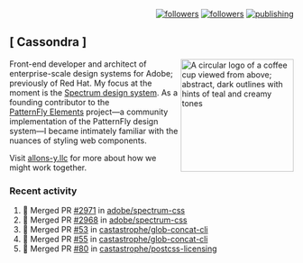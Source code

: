 <p align="right"><a rel="me" href="https://front-end.social/@castastrophe">
    <img alt="followers" title="Follow me on Mastodon" src="https://img.shields.io/mastodon/follow/109297102751309835?domain=https%3A%2F%2Ffront-end.social&label=Follow&logo=mastodon&logoColor=white&style=for-the-badge&labelColor=008080&color=006969"/></a>
  <a href="https://codepen.io/castastrophe/">
    <img alt="followers" title="Follow me on CodePen" src="https://img.shields.io/badge/23-1?color=640464&labelColor=7c007c&style=for-the-badge&logo=codepen&label=Follow"/></a>
<a href="https://castastrophe.medium.com/">
    <img alt="publishing" title="View articles on Medium" src="https://img.shields.io/badge/107-1?color=666&labelColor=444&label=subscribe&logo=medium&logoColor=white&style=for-the-badge"/></a>
</p>

## [&nbsp;Cassondra&nbsp;]

<img align="right" src="https://github-production-user-asset-6210df.s3.amazonaws.com/1840295/253016758-ba468774-1cd3-42c2-8f43-947b5eeb5edf.png" height="200" alt="A circular logo of a coffee cup viewed from above; abstract, dark outlines with hints of teal and creamy tones">

Front-end developer and architect of enterprise-scale design systems for Adobe; previously of Red Hat. My focus at the moment is the [Spectrum design system](https://github.com/adobe/spectrum-css). As a founding contributor to the [PatternFly&nbsp;Elements](https://github.com/patternfly/patternfly-elements) project&mdash;a community implementation of the PatternFly design system&mdash;I became intimately familiar with the nuances of styling web components.

Visit [allons-y.llc](http://allons-y.llc/) for more about how we might work together.

### Recent activity

<!--START_SECTION:activity-->
1. 🎉 Merged PR [#2971](https://github.com/adobe/spectrum-css/pull/2971) in [adobe/spectrum-css](https://github.com/adobe/spectrum-css)
2. 🎉 Merged PR [#2968](https://github.com/adobe/spectrum-css/pull/2968) in [adobe/spectrum-css](https://github.com/adobe/spectrum-css)
3. 🎉 Merged PR [#53](https://github.com/castastrophe/glob-concat-cli/pull/53) in [castastrophe/glob-concat-cli](https://github.com/castastrophe/glob-concat-cli)
4. 🎉 Merged PR [#55](https://github.com/castastrophe/glob-concat-cli/pull/55) in [castastrophe/glob-concat-cli](https://github.com/castastrophe/glob-concat-cli)
5. 🎉 Merged PR [#80](https://github.com/castastrophe/postcss-licensing/pull/80) in [castastrophe/postcss-licensing](https://github.com/castastrophe/postcss-licensing)
<!--END_SECTION:activity-->
